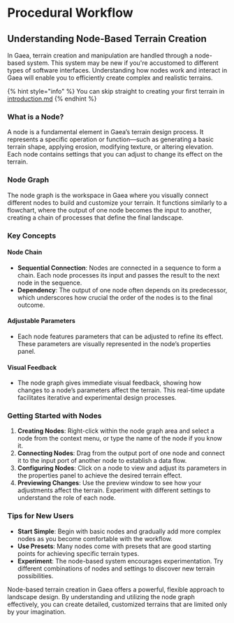 # Procedural Workflow

## Understanding Node-Based Terrain Creation

In Gaea, terrain creation and manipulation are handled through a node-based system. This system may be new if you're accustomed to different types of software interfaces. Understanding how nodes work and interact in Gaea will enable you to efficiently create complex and realistic terrains.

{% hint style="info" %}
You can skip straight to creating your first terrain in [introduction.md](../../using-gaea/terrain-basics/introduction.md "mention")
{% endhint %}



### What is a Node?

A node is a fundamental element in Gaea’s terrain design process. It represents a specific operation or function—such as generating a basic terrain shape, applying erosion, modifying texture, or altering elevation. Each node contains settings that you can adjust to change its effect on the terrain.

### Node Graph

The node graph is the workspace in Gaea where you visually connect different nodes to build and customize your terrain. It functions similarly to a flowchart, where the output of one node becomes the input to another, creating a chain of processes that define the final landscape.

### Key Concepts

#### **Node Chain**

* **Sequential Connection**: Nodes are connected in a sequence to form a chain. Each node processes its input and passes the result to the next node in the sequence.
* **Dependency**: The output of one node often depends on its predecessor, which underscores how crucial the order of the nodes is to the final outcome.&#x20;

#### **Adjustable Parameters**

* Each node features parameters that can be adjusted to refine its effect. These parameters are visually represented in the node’s properties panel.

#### **Visual Feedback**

* The node graph gives immediate visual feedback, showing how changes to a node’s parameters affect the terrain. This real-time update facilitates iterative and experimental design processes.

### Getting Started with Nodes

1. **Creating Nodes**: Right-click within the node graph area and select a node from the context menu, or type the name of the node if you know it.
2. **Connecting Nodes**: Drag from the output port of one node and connect it to the input port of another node to establish a data flow.
3. **Configuring Nodes**: Click on a node to view and adjust its parameters in the properties panel to achieve the desired terrain effect.
4. **Previewing Changes**: Use the preview window to see how your adjustments affect the terrain. Experiment with different settings to understand the role of each node.

### Tips for New Users

* **Start Simple**: Begin with basic nodes and gradually add more complex nodes as you become comfortable with the workflow.
* **Use Presets**: Many nodes come with presets that are good starting points for achieving specific terrain types.
* **Experiment**: The node-based system encourages experimentation. Try different combinations of nodes and settings to discover new terrain possibilities.



Node-based terrain creation in Gaea offers a powerful, flexible approach to landscape design. By understanding and utilizing the node graph effectively, you can create detailed, customized terrains that are limited only by your imagination.
